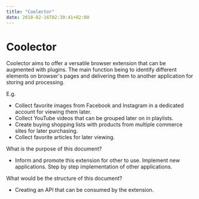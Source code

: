 ```yaml
---
title: "Coolector"
date: 2018-02-16T02:39:41+02:00
---
```


# Coolector

Coolector aims to offer a versatile browser extension that can be augmented with
plugins. The main function being to identify different elements on browser's
pages and delivering them to another application for storing and processing.

E.g.

* Collect favorite images from Facebook and Instagram in a dedicated account
for viewing them later.
* Collect YouTube videos that can be grouped later on in playlists.
* Create buying shopping lists with products from multiple commerce sites for later
purchasing.
* Collect favorite articles for later viewing.

What is the purpose of this document?
- Inform and promote this extension for other to use. Implement new applications.
Step by step implementation of other applications.

What would be the structure of this document?
- Creating an API that can be consumed by the extension.

